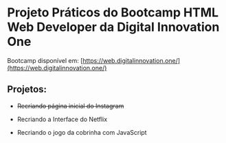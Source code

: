 # Projeto Práticos do Bootcamp HTML Web Developer da Digital Innovation One

Bootcamp disponível em: [https://web.digitalinnovation.one/](https://web.digitalinnovation.one/)

## Projetos:

- ~~Recriando página inicial do Instagram~~

- Recriando a Interface do Netflix

- Recriando o jogo da cobrinha com JavaScript